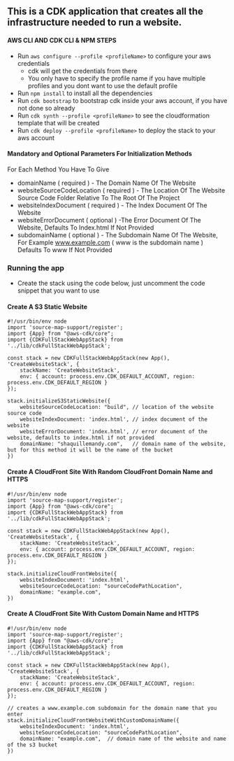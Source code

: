 ## This is a CDK application that creates all the infrastructure needed to run a website. 

#### AWS CLI AND CDK CLI & NPM STEPS
- Run `aws configure --profile <profileName>` to configure your aws credentials
  - cdk will get the credentials from there
  - You only have to specify the profile name if you have multiple profiles and you dont want to use the default profile
- Run `npm install` to install all the dependencies
- Run `cdk bootstrap` to bootstrap cdk inside your aws account, if you have not done so already
- Run `cdk synth --profile <profileName>` to see the cloudformation template that will be created
- Run `cdk deploy --profile <profileName>` to deploy the stack to your aws account


#### Mandatory and Optional Parameters For Initialization Methods 
For Each Method You Have To Give 
- domainName ( required ) - The Domain Name Of The Website
- websiteSourceCodeLocation ( required ) - The Location Of The Website Source Code Folder Relative To The Root Of The Project 
- websiteIndexDocument ( required ) - The Index Document Of The Website
- websiteErrorDocument ( optional ) -The Error Document Of The Website, Defaults To Index.html If Not Provided
- subdomainName ( optional ) - The Subdomain Name Of The Website, For Example www.example.com ( www is the subdomain name ) Defaults To www If Not Provided

### Running the app
- Create the stack using the code below, just uncomment the code snippet that you want to use

#### Create A S3 Static Website
```
#!/usr/bin/env node
import 'source-map-support/register';
import {App} from "@aws-cdk/core";
import {CDKFullStackWebAppStack} from '../lib/cdkFullStackWebAppStack';

const stack = new CDKFullStackWebAppStack(new App(), 'CreateWebsiteStack', {
    stackName: 'CreateWebsiteStack',
    env: { account: process.env.CDK_DEFAULT_ACCOUNT, region: process.env.CDK_DEFAULT_REGION }
});

stack.initializeS3StaticWebsite({
    websiteSourceCodeLocation: "build", // location of the website source code
    websiteIndexDocument: 'index.html', // index document of the website
    websiteErrorDocument: 'index.html', // error document of the website, defaults to index.html if not provided
    domainName: "shaquillemandy.com",   // domain name of the website, but for this method it will be the name of the bucket
})
```

#### Create A CloudFront Site With Random CloudFront Domain Name and HTTPS

```
#!/usr/bin/env node
import 'source-map-support/register';
import {App} from "@aws-cdk/core";
import {CDKFullStackWebAppStack} from '../lib/cdkFullStackWebAppStack';

const stack = new CDKFullStackWebAppStack(new App(), 'CreateWebsiteStack', {
    stackName: 'CreateWebsiteStack',
    env: { account: process.env.CDK_DEFAULT_ACCOUNT, region: process.env.CDK_DEFAULT_REGION }
});

stack.initializeCloudFrontWebsite({
    websiteIndexDocument: 'index.html',
    websiteSourceCodeLocation: "sourceCodePathLocation",
    domainName: "example.com",
})
```


#### Create A CloudFront Site With Custom Domain Name and HTTPS

```
#!/usr/bin/env node
import 'source-map-support/register';
import {App} from "@aws-cdk/core";
import {CDKFullStackWebAppStack} from '../lib/cdkFullStackWebAppStack';

const stack = new CDKFullStackWebAppStack(new App(), 'CreateWebsiteStack', {
    stackName: 'CreateWebsiteStack',
    env: { account: process.env.CDK_DEFAULT_ACCOUNT, region: process.env.CDK_DEFAULT_REGION }
});

// creates a www.example.com subdomain for the domain name that you enter
stack.initializeCloudFrontWebsiteWithCustomDomainName({
    websiteIndexDocument: 'index.html',
    websiteSourceCodeLocation: "sourceCodePathLocation",
    domainName: "example.com",  // domain name of the website and name of the s3 bucket
})
```
